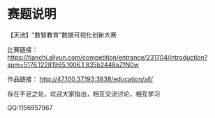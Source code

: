 # 赛题说明
【天池】“数智教育”数据可视化创新大赛

比赛链接：https://tianchi.aliyun.com/competition/entrance/231704/introduction?spm=5176.12281965.1006.1.835b2448aZfN0w

作品链接： http://47.100.37.193:3838/education/all/

存在不足之处，欢迎大家指出，相互交流讨论，相互学习

QQ:1156957967

